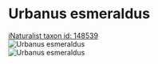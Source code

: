 
Urbanus esmeraldus
==================
  
[iNaturalist taxon id: 148539](https://www.inaturalist.org/taxa/148539)  
![Urbanus esmeraldus](https://inaturalist-open-data.s3.amazonaws.com/photos/5907143/medium.jpeg)  
![Urbanus esmeraldus](https://inaturalist-open-data.s3.amazonaws.com/photos/5907143/medium.jpeg)